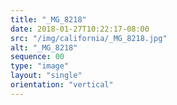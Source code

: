 ```yaml
---
title: "_MG_8218"
date: 2018-01-27T10:22:17-08:00
src: "/img/california/_MG_8218.jpg"
alt: "_MG_8218"
sequence: 00
type: "image"
layout: "single"
orientation: "vertical"
---
```

